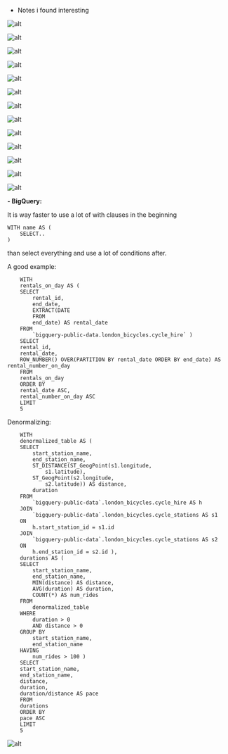 - Notes i found interesting

![alt](pics/elt_tools.png " ")

![alt](pics/etl_pipeline_dataflow.png " ")

![alt](pics/etl_sketch.png " ")

![alt](pics/dataflow_read_from.png " ")

![alt](pics/streaming_data_processing.png " ")

![alt](pics/streaming_pros.png " ")

![alt](pics/pub-sub.png " ")

![alt](pics/pub-sub_pipeline.png " ")

![alt](pics/pub-sub_publish-subscribe.png " ")

![alt](pics/pub-sub_pull-push.png " ")

![alt](pics/cloud_dataflow_windowing.png " ")

![alt](pics/bigtable_uses.png " ")


![alt](pics/bigtable_performance.png " ")

**- BigQuery:**

It is way faster to use a lot of with clauses in the beginning

    WITH name AS (
        SELECT..
    )

than select everything and use a lot of conditions after.

A good example:

        WITH
        rentals_on_day AS (
        SELECT
            rental_id,
            end_date,
            EXTRACT(DATE
            FROM
            end_date) AS rental_date
        FROM
            `bigquery-public-data.london_bicycles.cycle_hire` )
        SELECT
        rental_id,
        rental_date,
        ROW_NUMBER() OVER(PARTITION BY rental_date ORDER BY end_date) AS rental_number_on_day
        FROM
        rentals_on_day
        ORDER BY
        rental_date ASC,
        rental_number_on_day ASC
        LIMIT
        5

Denormalizing:

        WITH
        denormalized_table AS (
        SELECT
            start_station_name,
            end_station_name,
            ST_DISTANCE(ST_GeogPoint(s1.longitude,
                s1.latitude),
            ST_GeogPoint(s2.longitude,
                s2.latitude)) AS distance,
            duration
        FROM
            `bigquery-public-data`.london_bicycles.cycle_hire AS h
        JOIN
            `bigquery-public-data`.london_bicycles.cycle_stations AS s1
        ON
            h.start_station_id = s1.id
        JOIN
            `bigquery-public-data`.london_bicycles.cycle_stations AS s2
        ON
            h.end_station_id = s2.id ),
        durations AS (
        SELECT
            start_station_name,
            end_station_name,
            MIN(distance) AS distance,
            AVG(duration) AS duration,
            COUNT(*) AS num_rides
        FROM
            denormalized_table
        WHERE
            duration > 0
            AND distance > 0
        GROUP BY
            start_station_name,
            end_station_name
        HAVING
            num_rides > 100 )
        SELECT
        start_station_name,
        end_station_name,
        distance,
        duration,
        duration/distance AS pace
        FROM
        durations
        ORDER BY
        pace ASC
        LIMIT
        5

![alt](pics/bigquery_improvements.png " ")